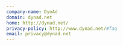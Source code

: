 ```yaml
---
company-name: DynAd
domain: dynad.net
home: http://dynad.net/
privacy-policy: http://www.dynad.net/#faq
email: privacy@dynad.net
---
```





